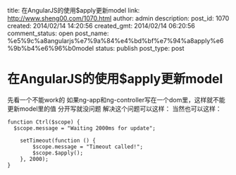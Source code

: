 title: 在AngularJS的使用$apply更新model
link: http://www.sheng00.com/1070.html
author: admin
description: 
post_id: 1070
created: 2014/02/14 14:20:56
created_gmt: 2014/02/14 06:20:56
comment_status: open
post_name: %e5%9c%a8angularjs%e7%9a%84%e4%bd%bf%e7%94%a8apply%e6%9b%b4%e6%96%b0model
status: publish
post_type: post

# 在AngularJS的使用$apply更新model

先看一个不能work的  如果ng-app和ng-controller写在一个dom里，这样就不能更新model里的值 分开写就没问题 解决这个问题可以这样：  当然也可以这样： 
    
    
    function Ctrl($scope) {
      $scope.message = "Waiting 2000ms for update";
        
        setTimeout(function () {
            $scope.message = "Timeout called!";
            $scope.$apply();
        }, 2000);
    }
